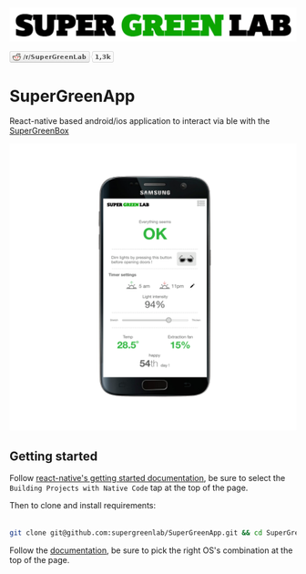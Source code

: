 ![SuperGreenLab](assets/sgl.png?raw=true "SuperGreenLab")

[![SuperGreenLab](assets/reddit-button.png?raw=true "SuperGreenLab")](https://www.reddit.com/r/SuperGreenLab)

# SuperGreenApp

React-native based android/ios application to interact via ble with the [SuperGreenBox](https://github.com/supergreenlab/SuperGreenBox)

![StatePage](assets/stats.png?raw=true "Stat page")

## Getting started

Follow [react-native's getting started documentation](https://facebook.github.io/react-native/docs/getting-started.html), be sure to select the `Building Projects with Native Code` tap at the top of the page.

Then to clone and install requirements:

```sh

git clone git@github.com:supergreenlab/SuperGreenApp.git && cd SuperGreenApp && npm i

```

Follow the [documentation](https://facebook.github.io/react-native/docs/getting-started.html#running-your-react-native-application-1), be sure to pick the right OS's combination at the top of the page.
